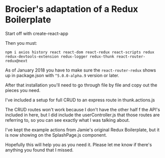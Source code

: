# Brocier's adaptation of a Redux Boilerplate

Start off with create-react-app

Then you must:

`npm i axios history react react-dom react-redux react-scripts redux redux-devtools-extension redux-logger redux-thunk react-router-redux@next`

As of January 2018 you have to make sure the `react-router-redux` shows up in package.json with `^5.0.0-alpha.9` version or later.

After that installation you'll need to go through file by file and copy out the pieces you need.

I've included a setup for full CRUD to an express route in thunk.actions.js

The CRUD routes won't work because I don't have the other half f the API's included in here, but I did include the userController.js that those routes are referring to, so you can see exactly what I was talking about.

I've kept the example actions from Jamie's original Redux Boilerplate, but it is now showing on the SplashPage.js component.

Hopefully this will help you as you need it. Please let me know if there's anything you found that I missed.